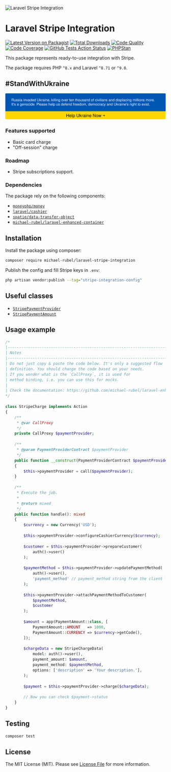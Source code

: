 ![Laravel Stripe Integration](https://user-images.githubusercontent.com/37669560/163988680-2172332f-a735-4429-adc2-7f1bedac130d.png)

# Laravel Stripe Integration
[![Latest Version on Packagist](https://img.shields.io/packagist/v/michael-rubel/laravel-stripe-integration.svg?style=flat-square&logo=packagist)](https://packagist.org/packages/michael-rubel/laravel-stripe-integration)
[![Total Downloads](https://img.shields.io/packagist/dt/michael-rubel/laravel-stripe-integration.svg?style=flat-square&logo=packagist)](https://packagist.org/packages/michael-rubel/laravel-stripe-integration)
[![Code Quality](https://img.shields.io/scrutinizer/quality/g/michael-rubel/laravel-stripe-integration.svg?style=flat-square&logo=scrutinizer)](https://scrutinizer-ci.com/g/michael-rubel/laravel-stripe-integration/?branch=main)
[![Code Coverage](https://img.shields.io/scrutinizer/coverage/g/michael-rubel/laravel-stripe-integration.svg?style=flat-square&logo=scrutinizer)](https://scrutinizer-ci.com/g/michael-rubel/laravel-stripe-integration/?branch=main)
[![GitHub Tests Action Status](https://img.shields.io/github/workflow/status/michael-rubel/laravel-stripe-integration/run-tests/main?style=flat-square&label=tests&logo=github)](https://github.com/michael-rubel/laravel-stripe-integration/actions)
[![PHPStan](https://img.shields.io/github/workflow/status/michael-rubel/laravel-stripe-integration/phpstan/main?style=flat-square&label=larastan&logo=laravel)](https://github.com/michael-rubel/laravel-stripe-integration/actions)

This package represents ready-to-use integration with Stripe.

The package requires PHP `^8.x` and Laravel `^8.71` or `^9.0`.

## #StandWithUkraine
[![SWUbanner](https://raw.githubusercontent.com/vshymanskyy/StandWithUkraine/main/banner2-direct.svg)](https://github.com/vshymanskyy/StandWithUkraine/blob/main/docs/README.md)

### Features supported
- Basic card charge
- "Off-session" charge

### Roadmap
- Stripe subscriptions support.

### Dependencies
The package rely on the following components:
- [`moneyphp/money`](https://github.com/moneyphp/money)
- [`laravel/cashier`](https://github.com/laravel/cashier-stripe)
- [`spatie/data-transfer-object`](https://github.com/spatie/data-transfer-object)
- [`michael-rubel/laravel-enhanced-container`](https://github.com/michael-rubel/laravel-enhanced-container)

## Installation
Install the package using composer:
```bash
composer require michael-rubel/laravel-stripe-integration
```

Publish the config and fill Stripe keys in `.env`:
```bash
php artisan vendor:publish --tag="stripe-integration-config"
```

## Useful classes
- [`StripePaymentProvider`](https://github.com/michael-rubel/laravel-stripe-integration/blob/main/src/Providers/StripePaymentProvider.php)
- [`StripePaymentAmount`](https://github.com/michael-rubel/laravel-stripe-integration/blob/main/src/Decorators/StripePaymentAmount.php)

## Usage example
```php
/*
|--------------------------------------------------------------------------
| Notes
|--------------------------------------------------------------------------
| Do not just copy & paste the code below. It's only a suggested flow
| definition. You should change the code based on your needs.
| If you wonder what is the `CallProxy`, it is used for
| method binding, i.e. you can use this for mocks.
|
| Check the documentation: https://github.com/michael-rubel/laravel-enhanced-container
*/

class StripeCharge implements Action
{
    /**
     * @var CallProxy
     */
    private CallProxy $paymentProvider;

    /**
     * @param PaymentProviderContract $paymentProvider
     */
    public function __construct(PaymentProviderContract $paymentProvider)
    {
        $this->paymentProvider = call($paymentProvider);
    }

    /**
     * Execute the job.
     *
     * @return mixed
     */
    public function handle(): mixed
    {
        $currency = new Currency('USD');

        $this->paymentProvider->configureCashierCurrency($currency);

        $customer = $this->paymentProvider->prepareCustomer(
            auth()->user()
        );

        $paymentMethod = $this->paymentProvider->updatePaymentMethod(
            auth()->user(),
            'payment_method' // payment_method string from the client library
        );

        $this->paymentProvider->attachPaymentMethodToCustomer(
            $paymentMethod,
            $customer
        );

        $amount = app(PaymentAmount::class, [
            PaymentAmount::AMOUNT   => 1000,
            PaymentAmount::CURRENCY => $currency->getCode(),
        ]);

        $chargeData = new StripeChargeData(
            model: auth()->user(),
            payment_amount: $amount,
            payment_method: $paymentMethod,
            options: ['description' => 'Your description.'],
        );

        $payment = $this->paymentProvider->charge($chargeData);

        // Now you can check $payment->status
    }
}
```

## Testing
```bash
composer test
```

## License
The MIT License (MIT). Please see [License File](LICENSE.md) for more information.
